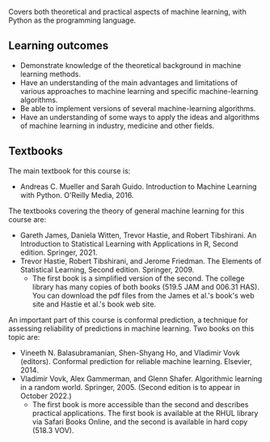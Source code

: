 Covers both theoretical and practical aspects of machine learning, with Python as the programming language.

## Learning outcomes
- Demonstrate knowledge of the theoretical background in machine learning methods.
- Have an understanding of the main advantages and limitations of various approaches to machine learning and specific machine-learning algorithms.
- Be able to implement versions of several machine-learning algorithms.
- Have an understanding of some ways to apply the ideas and algorithms of machine learning in industry, medicine and other fields.

## Textbooks
The main textbook for this course is:

- Andreas C. Mueller and Sarah Guido. Introduction to Machine Learning with Python. O'Reilly Media, 2016.

The textbooks covering the theory of general machine learning for this course are:

- Gareth James, Daniela Witten, Trevor Hastie, and Robert Tibshirani. An Introduction to Statistical Learning with Applications in R, Second edition. Springer, 2021.
- Trevor Hastie, Robert Tibshirani, and Jerome Friedman. The Elements of Statistical Learning, Second edition. Springer, 2009.
  - The first book is a simplified version of the second. The college library has many copies of both books (519.5 JAM and 006.31 HAS). You can download the pdf files from the James et al.'s book's web site and Hastie et al.'s book web site.

An important part of this course is conformal prediction, a technique for assessing reliability of predictions in machine learning. Two books on this topic are:

- Vineeth N. Balasubramanian, Shen-Shyang Ho, and Vladimir Vovk (editors). Conformal prediction for reliable machine learning. Elsevier, 2014.
- Vladimir Vovk, Alex Gammerman, and Glenn Shafer. Algorithmic learning in a random world. Springer, 2005. (Second edition is to appear in October 2022.)
  - The first book is more accessible than the second and describes practical applications. The first book is available at the RHUL library via Safari Books Online, and the second is available in hard copy (518.3 VOV).
